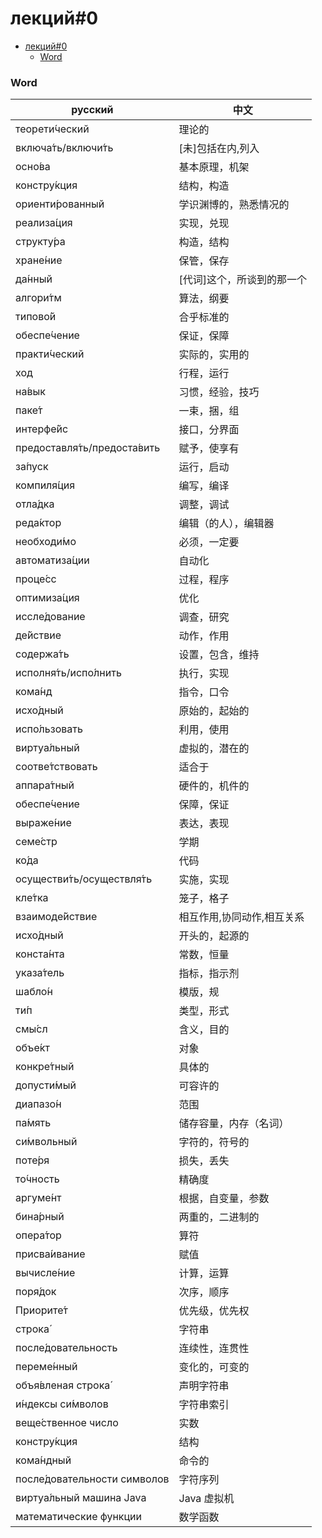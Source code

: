 # лекций#0

- [лекций#0](#лекций0)
    - [Word](#word)

### Word

|     русский                         |   中文             |
|------------------------------|----------------|
| теорети́ческий               | 理论的            |
| включа́ть/включи́ть          | [未]包括在内,列入     |
| осно́ва                      | 基本原理，机架        |
| констру́кция                 | 结构，构造          |
| ориенти́рованный             | 学识渊博的，熟悉情况的    |
| реализа́ция                  | 实现，兑现          |
| структу́ра                   | 构造，结构          |
| хране́ние                    | 保管，保存          |
| да́нный                      | [代词]这个，所谈到的那一个 |
| алгори́тм                    | 算法，纲要          |
| типово́й                     | 合乎标准的          |
| обеспе́чение                 | 保证，保障          |
| практи́ческий                | 实际的，实用的        |
| ход                          | 行程，运行          |
| на́вык                       | 习惯，经验，技巧       |
| паке́т                       | 一束，捆，组         |
| интерфе́йс                   | 接口，分界面         |
| предоставля́ть/предоста́вить | 赋予，使享有         |
| за́пуск                      | 运行，启动          |
| компиля́ция                  | 编写，编译          |
| отла́дка                     | 调整，调试          |
| реда́ктор                    | 编辑（的人），编辑器     |
| необходи́мо                  | 必须，一定要         |
| автоматиза́ции               | 自动化            |
| проце́сс                     | 过程，程序          |
| оптимиза́ция                 | 优化             |
| иссле́дование                | 调查，研究          |
| де́йствие                    | 动作，作用          |
| содержа́ть                   | 设置，包含，维持       |
| исполня́ть/испо́лнить        | 执行，实现          |
| кома́нд                      | 指令，口令          |
| исхо́дный                    | 原始的，起始的        |
| испо́льзовать                | 利用，使用          |
| виртуа́льный                 | 虚拟的，潜在的        |
| соотве́тствовать             | 适合于            |
| аппара́тный                  | 硬件的，机件的        |
| обеспе́чение                 | 保障，保证          |
| выраже́ние                   | 表达，表现          |
| семе́стр                     | 学期             |
| ко́да                        | 代码             |
| осуществи́ть/осуществля́ть   | 实施，实现          |
| кле́тка                      | 笼子，格子          |
| взаимоде́йствие              | 相互作用,协同动作,相互关系 |
| исхо́дный                    | 开头的，起源的        |
| конста́нта                   | 常数，恒量          |
| указа́тель                   | 指标，指示剂         |
| шабло́н                      | 模版，规           |
| ти́п                         | 类型，形式          |
| смы́сл                       | 含义，目的          |
| объе́кт                      | 对象             |
| конкре́тный                  | 具体的            |
| допусти́мый                  | 可容许的           |
| диапазо́н                    | 范围             |
| па́мять                      | 储存容量，内存（名词）    |
| си́мвольный                  | 字符的，符号的        |
| поте́ря                      | 损失，丢失          |
| то́чность                    | 精确度            |
| аргуме́нт                    | 根据，自变量，参数      |
| бина́рный                    | 两重的，二进制的       |
| опера́тор                    | 算符             |
| присва́ивание                | 赋值             |
| вычисле́ние                  | 计算，运算          |
| поря́док                     | 次序，顺序          |
| Приорите́т                   | 优先级，优先权        |
| строка́                      | 字符串            |
| после́довательность          | 连续性，连贯性        |
| переме́нный                  | 变化的，可变的        |
| объя́вленая строка́          | 声明字符串          |
| и́ндексы си́мволов           | 字符串索引          |
| веще́ственное число          | 实数             |
| констру́кция                 | 结构             |
| кома́ндный                   | 命令的            |
| после́довательности символов | 字符序列           |
| виртуа́льный машина Java     | Java 虚拟机        |
| математические функции       | 数学函数           |<!--2021年4月26日 封词库-->

